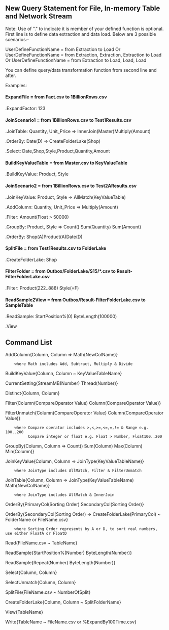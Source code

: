 ## New Query Statement for File, In-memory Table and Network Stream

Note: Use of "." to indicate it is member of your defined function is optional. 
First line is to define data extraction and data load. Below are 3 possible scenarios:-

UserDefineFunctionName = from Extraction to Load
Or 
UserDefineFunctionName = from Extraction, Extraction, Extraction to Load
Or
UserDefineFunctionName = from Extraction to Load, Load, Load

You can define query/data transformation function from second line and after.

Examples:

#### ExpandFile = from Fact.csv to 1BillionRows.csv

.ExpandFactor: 123

#### JoinScenario1 = from 1BillionRows.csv to Test1Results.csv

.JoinTable: Quantity, Unit_Price => InnerJoin(Master)Multiply(Amount)

.OrderBy: Date(D) => CreateFolderLake(Shop)

.Select: Date,Shop,Style,Product,Quantity,Amount

#### BuildKeyValueTable = from Master.csv to KeyValueTable

.BuildKeyValue: Product, Style

#### JoinScenario2 = from 1BillionRows.csv to Test2AResults.csv

.JoinKeyValue: Product, Style => AllMatch(KeyValueTable)

.AddColumn: Quantity, Unit_Price => Multiply(Amount)

.Filter: Amount(Float > 50000)

.GroupBy: Product, Style => Count() Sum(Quantity) Sum(Amount)

.OrderBy: Shop(A)Product(A)Date(D)

#### SplitFile = from Test1Results.csv to FolderLake

.CreateFolderLake: Shop

#### FilterFolder = from Outbox/FolderLake/S15/*.csv to Result-FilterFolderLake.csv

.Filter: Product(222..888) Style(=F)

#### ReadSample2View = from Outbox/Result-FilterFolderLake.csv to SampleTable

.ReadSample: StartPosition%(0) ByteLength(100000)

.View




## Command List

   AddColumn{Column, Column => Math(NewColName)} 
   
        where Math includes Add, Subtract, Multiply & Divide
    
   BuildKeyValue{Column, Column ~ KeyValueTableName}
   
   CurrentSetting{StreamMB(Number) Thread(Number)}
  
   Distinct{Column, Column}
 
   Filter{Column(CompareOperator Value) Column(CompareOperator Value)}
 
   FilterUnmatch{Column(CompareOperator Value) Column(CompareOperator Value)}

        where Compare operator includes >,<,>=,<=,=,!= & Range e.g. 100..200
              Compare integer or float e.g. Float > Number, Float100..200
   
   GroupBy{Column, Column => Count() Sum(Column) Max(Column) Min(Column)}
   
   JoinKeyValue{Column, Column => JoinType(KeyValueTableName)} 
        
        where JoinType includes AllMatch, Filter & FilterUnmatch
   
   JoinTable{Column, Column => JoinType(KeyValueTableName) Math(NewColName)}

        where JoinType includes AllMatch & InnerJoin
   
   OrderBy{PrimaryCol(Sorting Order) SecondaryCol(Sorting Order)}       
  
   OrderBy{SecondaryCol(Sorting Order) => CreateFolderLake(PrimaryCol) ~ FolderName or FileName.csv}

        where Sorting Order represents by A or D, to sort real numbers, use either FloatA or FloatD
 
   Read{FileName.csv ~ TableName}
   
   ReadSample{StartPosition%(Number) ByteLength(Number)}
   
   ReadSample{Repeat(Number) ByteLength(Number)}   
   
   Select{Column, Column}
   
   SelectUnmatch{Column, Column}
   
   SplitFile{FileName.csv ~ NumberOfSplit}
   
   CreateFolderLake{Column, Column ~ SplitFolderName}
   
   View{TableName}

   Write{TableName ~ FileName.csv or %ExpandBy100Time.csv} 

